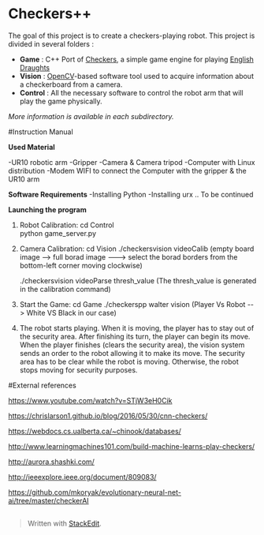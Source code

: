 # Checkers++
The goal of this project is to create a checkers-playing robot. This project is divided in several folders :

 - **Game** : C++ Port of [Checkers](https://github.com/Ziink4/checkers), a simple game engine for playing [English Draughts](https://en.wikipedia.org/wiki/English_draughts)
 - **Vision** : [OpenCV](https://opencv.org)-based software tool used to acquire information about a checkerboard from a camera.
 - **Control** : All the necessary software to control the robot arm that will play the game physically.

*More information is available in each subdirectory.*



#Instruction Manual 

**Used Material**

-UR10 robotic arm 
-Gripper
-Camera & Camera tripod
-Computer with Linux distribution
-Modem WIFI to connect the Computer with the gripper & the UR10 arm

**Software Requirements**
-Installing Python 
-Installing urx
.. To be continued

**Launching the program**

1. Robot Calibration:
	cd Control	
	python game_server.py	

2. Camera Calibration:
	cd Vision
	./checkersvision videoCalib
            (empty board image --> full borad image ---> select the borad borders from the bottom-left corner moving clockwise)

	./checkersvision videoParse thresh_value
		(The thresh_value is generated in the calibration command)

3. Start the Game:
	cd Game
	./checkerspp walter vision 
		(Player Vs Robot --> White VS Black in our case)

4. The robot starts playing. When it is moving, the player has to stay out of the security area. After finishing its turn, the player can begin its move. When the player finishes (clears the security area), the vision system sends an order to the robot allowing it to make its move. 
The security area has to be clear while the robot is moving. Otherwise, the robot stops moving for security purposes.


#External references

https://www.youtube.com/watch?v=STjW3eH0Cik

https://chrislarson1.github.io/blog/2016/05/30/cnn-checkers/

https://webdocs.cs.ualberta.ca/~chinook/databases/

http://www.learningmachines101.com/build-machine-learns-play-checkers/

http://aurora.shashki.com/

http://ieeexplore.ieee.org/document/809083/

https://github.com/mkoryak/evolutionary-neural-net-ai/tree/master/checkerAI

##
> Written with [StackEdit](https://stackedit.io/).
